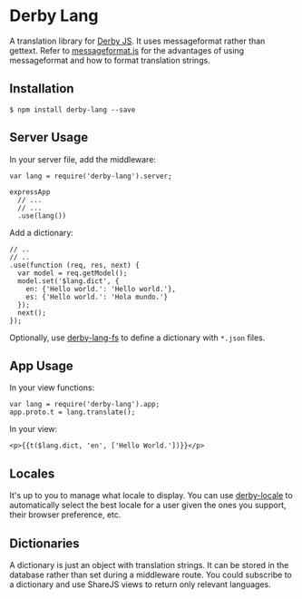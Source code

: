 Derby Lang
==========

A translation library for [Derby JS](http://derbyjs.com).
It uses messageformat rather than gettext.
Refer to [messageformat.js](https://github.com/SlexAxton/messageformat.js)
for the advantages of using messageformat and how to format translation strings.

Installation
------------

    $ npm install derby-lang --save

Server Usage
------------

In your server file, add the middleware:

    var lang = require('derby-lang').server;

    expressApp
      // ...
      // ...
      .use(lang())

Add a dictionary:

    // ..
    // ..
    .use(function (req, res, next) {
      var model = req.getModel();
      model.set('$lang.dict', {
        en: {'Hello world.': 'Hello world.'},
        es: {'Hello world.': 'Hola mundo.'}
      });
      next();
    });

Optionally, use [derby-lang-fs](https://github.com/psirenny/derby-lang-fs)
to define a dictionary with `*.json` files.

App Usage
---------

In your view functions:

    var lang = require('derby-lang').app;
    app.proto.t = lang.translate();

In your view:

    <p>{{t($lang.dict, 'en', ['Hello World.'])}}</p>

Locales
-------

It's up to you to manage what locale to display.
You can use [derby-locale](https://github.com/psirenny/derby-locale)
to automatically select the best locale for a user given the ones you support, their browser preference, etc.

Dictionaries
------------

A dictionary is just an object with translation strings.
It can be stored in the database rather than set during a middleware route.
You could subscribe to a dictionary and use ShareJS views to return only relevant languages.
